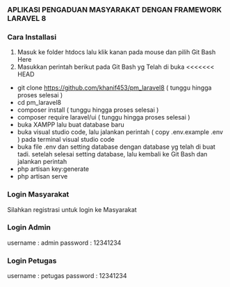 ### APLIKASI PENGADUAN MASYARAKAT DENGAN FRAMEWORK LARAVEL 8

### Cara Installasi

1. Masuk ke folder htdocs lalu klik kanan pada mouse dan pilih Git Bash Here
2. Masukkan perintah berikut pada Git Bash yg Telah di buka
   <<<<<<< HEAD

-   git clone https://github.com/khanif453/pm_laravel8 ( tunggu hingga proses selesai )
-   cd pm_laravel8
-   composer install ( tunggu hingga proses selesai )
-   composer require laravel/ui ( tunggu hingga proses selesai )
-   buka XAMPP lalu buat database baru
-   buka visual studio code, lalu jalankan perintah ( copy .env.example .env ) pada terminal visual studio code
-   buka file .env dan setting database dengan database yg telah di buat tadi.
    setelah selesai setting database, lalu kembali ke Git Bash dan jalankan perintah
-   php artisan key:generate
-   php artisan serve

### Login Masyarakat

Silahkan registrasi untuk login ke Masyarakat

### Login Admin

username : admin
password : 12341234

### Login Petugas

username : petugas
password : 12341234
